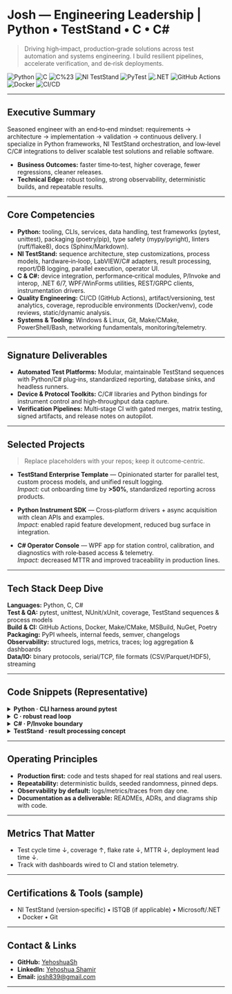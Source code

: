 # Josh — Engineering Leadership | Python • TestStand • C • C#

> Driving high‑impact, production‑grade solutions across test automation and systems engineering. I build resilient pipelines, accelerate verification, and de‑risk deployments.


![Python](https://img.shields.io/badge/Python-3.11%2B-blue)
![C](https://img.shields.io/badge/C-Embedded%20%7C%20Systems-informational)
![C%23](https://img.shields.io/badge/C%23-.NET%206%2F7%20%7C%20Win%20Apps-512BD4)
![NI TestStand](https://img.shields.io/badge/NI-TestStand-005B82)
![PyTest](https://img.shields.io/badge/pytest-automation-success)
![.NET](https://img.shields.io/badge/.NET-6%2B-68217A)
![GitHub Actions](https://img.shields.io/badge/GitHub-Actions-2088FF)
![Docker](https://img.shields.io/badge/Docker-Containers-2496ED)
![CI/CD](https://img.shields.io/badge/CI%2FCD-Release%20Ops-brightgreen)

---

## Executive Summary
Seasoned engineer with an end‑to‑end mindset: requirements → architecture → implementation → validation → continuous delivery. I specialize in Python frameworks, NI TestStand orchestration, and low‑level C/C# integrations to deliver scalable test solutions and reliable software.

- **Business Outcomes:** faster time‑to‑test, higher coverage, fewer regressions, cleaner releases.
- **Technical Edge:** robust tooling, strong observability, deterministic builds, and repeatable results.

---

## Core Competencies
- **Python:** tooling, CLIs, services, data handling, test frameworks (pytest, unittest), packaging (poetry/pip), type safety (mypy/pyright), linters (ruff/flake8), docs (Sphinx/Markdown).
- **NI TestStand:** sequence architecture, step customizations, process models, hardware‑in‑loop, LabVIEW/C# adapters, result processing, report/DB logging, parallel execution, operator UI.
- **C & C#:** device integration, performance‑critical modules, P/Invoke and interop, .NET 6/7, WPF/WinForms utilities, REST/GRPC clients, instrumentation drivers.
- **Quality Engineering:** CI/CD (GitHub Actions), artifact/versioning, test analytics, coverage, reproducible environments (Docker/venv), code reviews, static/dynamic analysis.
- **Systems & Tooling:** Windows & Linux, Git, Make/CMake, PowerShell/Bash, networking fundamentals, monitoring/telemetry.

---

## Signature Deliverables
- **Automated Test Platforms:** Modular, maintainable TestStand sequences with Python/C# plug‑ins, standardized reporting, database sinks, and headless runners.
- **Device & Protocol Toolkits:** C/C# libraries and Python bindings for instrument control and high‑throughput data capture.
- **Verification Pipelines:** Multi‑stage CI with gated merges, matrix testing, signed artifacts, and release notes on autopilot.

---

## Selected Projects
> Replace placeholders with your repos; keep it outcome‑centric.

- **TestStand Enterprise Template** — Opinionated starter for parallel test, custom process models, and unified result logging.  
  _Impact:_ cut onboarding time by **>50%**, standardized reporting across products.

- **Python Instrument SDK** — Cross‑platform drivers + async acquisition with clean APIs and examples.  
  _Impact:_ enabled rapid feature development, reduced bug surface in integration.

- **C# Operator Console** — WPF app for station control, calibration, and diagnostics with role‑based access & telemetry.  
  _Impact:_ decreased MTTR and improved traceability in production lines.

---

## Tech Stack Deep Dive
**Languages:** Python, C, C#  
**Test & QA:** pytest, unittest, NUnit/xUnit, coverage, TestStand sequences & process models  
**Build & CI:** GitHub Actions, Docker, Make/CMake, MSBuild, NuGet, Poetry  
**Packaging:** PyPI wheels, internal feeds, semver, changelogs  
**Observability:** structured logs, metrics, traces; log aggregation & dashboards  
**Data/IO:** binary protocols, serial/TCP, file formats (CSV/Parquet/HDF5), streaming  

---

## Code Snippets (Representative)

<details>
<summary><strong>Python · CLI harness around pytest</strong></summary>

```python
# tools/test_harness.py
import subprocess, sys

if __name__ == "__main__":
    cmd = [sys.executable, "-m", "pytest", "-q", "--maxfail=1", "--disable-warnings"]
    sys.exit(subprocess.call(cmd))
```
</details>

<details>
<summary><strong>C · robust read loop</strong></summary>

```c
// io/read_loop.c
#include <stdio.h>
#include <errno.h>
size_t robust_read(FILE* f, void* buf, size_t n) {
    size_t total = 0; int retries = 3;
    while (total < n && retries--) {
        size_t r = fread((char*)buf + total, 1, n - total, f);
        if (r == 0 && ferror(f)) clearerr(f); // retry transient
        total += r;
    }
    return total;
}
```
</details>

<details>
<summary><strong>C# · P/Invoke boundary</strong></summary>

```csharp
// Interop/Native.cs
using System;
using System.Runtime.InteropServices;

internal static class Native {
    [DllImport("device.dll", CallingConvention = CallingConvention.Cdecl)]
    internal static extern int Capture(IntPtr buffer, int length);
}
```
</details>

<details>
<summary><strong>TestStand · result processing concept</strong></summary>

```ini
; ResultProcessing.cfg (concept)
[Logging]
ModelPlugin = DatabaseLogger; ReportFormat = JUnitXML; FlushInterval=5s
```
</details>

---

## Operating Principles
- **Production first:** code and tests shaped for real stations and real users.
- **Repeatability:** deterministic builds, seeded randomness, pinned deps.
- **Observability by default:** logs/metrics/traces from day one.
- **Documentation as a deliverable:** READMEs, ADRs, and diagrams ship with code.

---

## Metrics That Matter
- Test cycle time ↓, coverage ↑, flake rate ↓, MTTR ↓, deployment lead time ↓.  
- Track with dashboards wired to CI and station telemetry.

---

## Certifications & Tools (sample)
- NI TestStand (version‑specific) • ISTQB (if applicable) • Microsoft/.NET • Docker • Git

---

## Contact & Links
- **GitHub:** [YehoshuaSh ](https://github.com/YehoshuaSh)
- **LinkedIn:** [Yehoshua Shamir  ](https://www.linkedin.com/in/yehoshua-shamir-69881417?lipi=urn%3Ali%3Apage%3Ad_flagship3_profile_view_base_contact_details%3B7J%2B%2FMgj8QxaDdK338yDV%2FA%3D%3D)
- **Email:** josh839@gmail.com

---
